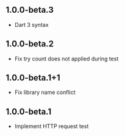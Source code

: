 ## 1.0.0-beta.3

* Dart 3 syntax

## 1.0.0-beta.2

* Fix try count does not applied during test

## 1.0.0-beta.1+1

* Fix library name conflict

## 1.0.0-beta.1

* Implement HTTP request test
